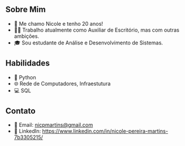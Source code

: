 ## Sobre Mim
- 👤 Me chamo Nicole e tenho 20 anos!
- 👩‍💻 Trabalho atualmente como Auxiliar de Escritório, mas com outras ambições.
- 🎓 Sou estudante de Análise e Desenvolvimento de Sistemas.

## Habilidades
- 🐍 Python
- 🌐 Rede de Computadores, Infraestutura
- 💻 SQL

## Contato
- 📧 Email: nicpmartins@gmail.com
- 💼 LinkedIn: https://www.linkedin.com/in/nicole-pereira-martins-7b3305215/

